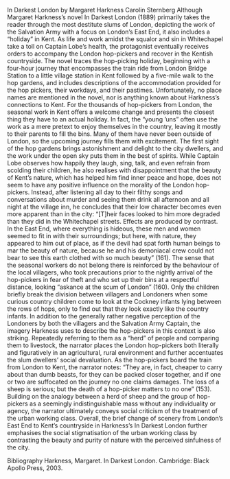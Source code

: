 In Darkest London by Margaret Harkness
Carolin Sternberg
Although Margaret Harkness’s novel In Darkest London (1889) primarily takes the reader through the most destitute slums of London, depicting the work of the Salvation Army with a focus on London’s East End, it also includes a “holiday” in Kent. As life and work amidst the squalor and sin in Whitechapel take a toll on Captain Lobe’s health, the protagonist eventually receives orders to accompany the London hop-pickers and recover in the Kentish countryside. The novel traces the hop-picking holiday, beginning with a four-hour journey that encompasses the train ride from London Bridge Station to a little village station in Kent followed by a five-mile walk to the hop gardens, and includes descriptions of the accommodation provided for the hop pickers, their workdays, and their pastimes. Unfortunately, no place names are mentioned in the novel, nor is anything known about Harkness’s connections to Kent.
For the thousands of hop-pickers from London, the seasonal work in Kent offers a welcome change and presents the closest thing they have to an actual holiday. In fact, the “young ’uns” often use the work as a mere pretext to enjoy themselves in the country, leaving it mostly to their parents to fill the bins. Many of them have never been outside of London, so the upcoming journey fills them with excitement. The first sight of the hop gardens brings astonishment and delight to the city dwellers, and the work under the open sky puts them in the best of spirits. While Captain Lobe observes how happily they laugh, sing, talk, and even refrain from scolding their children, he also realises with disappointment that the beauty of Kent’s nature, which has helped him find inner peace and hope, does not seem to have any positive influence on the morality of the London hop-pickers. Instead, after listening all day to their filthy songs and conversations about murder and seeing them drink all afternoon and all night at the village inn, he concludes that their low character becomes even more apparent than in the city:
“[T]heir faces looked to him more degraded than they did in the Whitechapel streets. Effects are produced by contrast. In the East End, where everything is hideous, these men and women seemed to fit in with their surroundings; but here, with nature, they appeared to him out of place, as if the devil had spat forth human beings to mar the beauty of nature, because he and his demoniacal crew could not bear to see this earth clothed with so much beauty” (161). 
The sense that the seasonal workers do not belong there is reinforced by the behaviour of the local villagers, who took precautions prior to the nightly arrival of the hop-pickers in fear of theft and who set up their bins at a respectful distance, looking “askance at the scum of London” (160). Only the children briefly break the division between villagers and Londoners when some curious country children come to look at the Cockney infants lying between the rows of hops, only to find out that they look exactly like the country infants. 
In addition to the generally rather negative perception of the Londoners by both the villagers and the Salvation Army Captain, the imagery Harkness uses to describe the hop-pickers in this context is also striking. Repeatedly referring to them as a “herd” of people and comparing them to livestock, the narrator places the London hop-pickers both literally and figuratively in an agricultural, rural environment and further accentuates the slum dwellers’ social devaluation. As the hop-pickers board the train from London to Kent, the narrator notes: “They are, in fact, cheaper to carry about than dumb beasts, for they can be packed closer together, and if one or two are suffocated on the journey no one claims damages. The loss of a sheep is serious; but the death of a hop-picker matters to no one” (153). Building on the analogy between a herd of sheep and the group of hop-pickers as a seemingly indistinguishable mass without any individuality or agency, the narrator ultimately conveys social criticism of the treatment of the urban working class. Overall, the brief change of scenery from London’s East End to Kent’s countryside in Harkness’s In Darkest London further emphasises the social stigmatisation of the urban working class by contrasting the beauty and purity of nature with the perceived sinfulness of the city.

Bibliography
Harkness, Margaret. In Darkest London. Cambridge: Black Apollo Press, 2003. 

